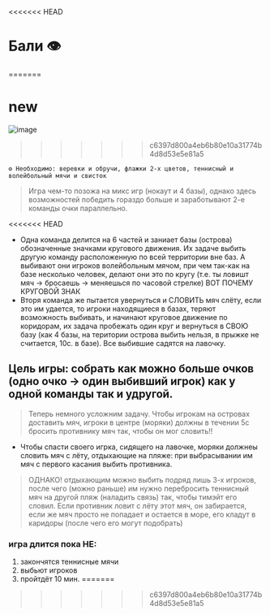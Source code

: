 <<<<<<< HEAD
# Бали 👁
=======
# new

![image](https://github.com/user-attachments/assets/8ec612b9-cc10-4f1b-841f-aa8ad2ef1780)

>>>>>>> c6397d800a4eb6b80e10a31774b4d8d53e5e81a5
```
⚙ Необходимо: веревки и обручи, флажки 2-х цветов, теннисный и волейбольный мячи и свисток
```
> Игра чем-то позожа на микс игр (нокаут и 4 базы), однако здесь возможностей победить гораздо больше и заработывают 2-е команды очки параллельно.
> 

<<<<<<< HEAD
- Одна команда делится на 6 частей и заниает базы (острова) обозначенные значками кругового движения. Их задаче выбить другую команду расположенную по всей территории вне баз. А выбивают они игроков волейбольным мячом, при чем так-как на базе несколько человек, делают они это по кругу (т.е. ты ловишт мяч -> бросаешь -> меняешься по часовой стрелке) ВОТ ПОЧЕМУ КРУГОВОЙ ЗНАК
- Вторя команда же пытается увернуться и СЛОВИТЬ мяч слёту, если это им удается, то игроки находящиеся в базах, теряют возможность выбивать, и начинают круговое движение по коридорам, их задача пробежать один круг и вернуться в СВОЮ базу (как 4 базы, на територии острова выбить нельзя, в прыжке не считается, 10с. в базе). Все выбившие садятся на лавочку. 

## Цель игры: собрать как можно больше очков (одно очко -> один выбивший игрок) как у одной команды так и удругой.

> Теперь немного усложним задачу. Чтобы игрокам на островах доставить мяч, игроки в центре (моряки) должны в течении 5с бросить противнику мяч так, чтобы он мог словить!! 
- Чтобы спасти своего игрка, сидящего на лавочке, моряки должнеы словить мяч с лёту, отдыхающие на пляже: при выбрасывании им мяч с первого касания выбить противника. 
> ОДНАКО! отдыхающим можно выбить подряд лишь 3-х игроков, после чего (можно раньше) им нужно перебросить теннисный мяч на другой пляж (наладить связь) так, чтобы тимэйт его словил. Если противник ловит с лёту этот мяч, он забирается, если же мяч просто не попадает и остается в море, его кладут в каридоры (после чего его могут подобрать)

### игра длится пока НЕ:
1. закончятся теннисные мячи
2. выбьют игроков
3. пройтдёт 10 мин.
=======
> 
>>>>>>> c6397d800a4eb6b80e10a31774b4d8d53e5e81a5
